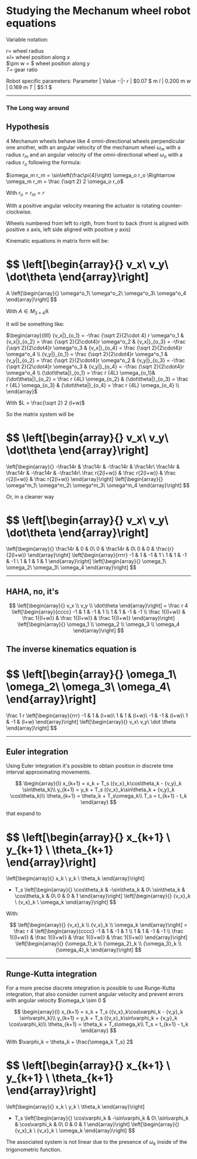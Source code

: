 # Studying the Mechanum wheel robot equations

Variable notation:

$r =$ wheel radius\
$\pm l =$ wheel position along $x$\
$\pm w = $ wheel position along $y$\
$T =$ gear ratio

Robot specific parameters:
Parameter | Value
-:|-
$r$ | $0.07 $ m
$l$ | $0.200$ m
$w$ | $0.169$ m
$T$ | $5:1  $

---

### The Long way around

## Hypothesis
4 Mechanum wheels behave like 4 omni-directional wheels perpendicular one another, with an angular velocity of the mechanum wheel $\omega_m$ with a radius $r_m$ and an angular velocity of the omni-directional wheel $\omega_o$ with a radius $r_o$ following the formula:

$\omega_m r_m = \sin\left(\frac\pi{4}\right) \omega_o r_o \Rightarrow \omega_m r_m = \frac {\sqrt 2} 2 \omega_o r_o$

With $r_o = r_m = r$

With a positive angular velocity meaning the actuator is rotating counter-clockwise.

Wheels numbered from left to rigth, from front to back (front is aligned with positive $x$ axis, left side aligned with positive $y$ axis)

Kinematic equations in matrix form will be:

$$
\left[\begin{array}{}
v_x\\
v_y\\
\dot\theta
\end{array}\right]
=
A
\left[\begin{array}{}
\omega^o_1\\
\omega^o_2\\
\omega^o_3\\
\omega^o_4
\end{array}\right]
$$

With $A \in M_{3\times4}\mathbb R$

It will be something like:

$\begin{array}{llll}
{v_x|}_{o_1} = -\frac {\sqrt 2}{2\cdot 4} r \omega^o_1 & 
{v_x|}_{o_2} =  \frac {\sqrt 2}{2\cdot4}r \omega^o_2 & 
{v_x|}_{o_3} = -\frac {\sqrt 2}{2\cdot4}r \omega^o_3 &
{v_x|}_{o_4} =  \frac {\sqrt 2}{2\cdot4}r \omega^o_4 \\
{v_y|}_{o_1} =  \frac {\sqrt 2}{2\cdot4}r \omega^o_1 &
{v_y|}_{o_2} =  \frac {\sqrt 2}{2\cdot4}r \omega^o_2 &
{v_y|}_{o_3} = -\frac {\sqrt 2}{2\cdot4}r \omega^o_3 &
{v_y|}_{o_4} = -\frac {\sqrt 2}{2\cdot4}r \omega^o_4 \\
{\dot\theta|}_{o_1} = \frac r {4L} \omega_{o_1}&
{\dot\theta|}_{o_2} = \frac r {4L} \omega_{o_2} &
{\dot\theta|}_{o_3} = \frac r {4L} \omega_{o_3} &
{\dot\theta|}_{o_4} = \frac r {4L} \omega_{o_4} \\
\end{array}$

With $L = \frac{\sqrt 2} 2 (l+w)$

So the matrix system will be

$$
\left[\begin{array}{}
v_x\\
v_y\\
\dot\theta
\end{array}\right]
=
\left[\begin{array}{}
-\frac14r & \frac14r & -\frac14r & \frac14r\\
\frac14r & \frac14r & -\frac14r & -\frac14r\\
\frac r{2(l+w)} & \frac r{2(l+w)} & \frac r{2(l+w)} & \frac r{2(l+w)}
\end{array}\right]
\left[\begin{array}{}
\omega^m_1\\
\omega^m_2\\
\omega^m_3\\
\omega^m_4
\end{array}\right]
$$

Or, in a cleaner way

$$
\left[\begin{array}{}
v_x\\
v_y\\
\dot\theta
\end{array}\right]
=
\left[\begin{array}{}
\frac14r & 0 & 0\\
0 & \frac14r & 0\\
0 & 0 & \frac{r}{2(l+w)}
\end{array}\right]
\left[\begin{array}{rrrr}
-1 &  1 & -1 &  1 \\
 1 &  1 & -1 & -1 \\
 1 &  1 &  1 &  1
\end{array}\right]
\left[\begin{array}{}
\omega_1\\
\omega_2\\
\omega_3\\
\omega_4
\end{array}\right]
$$

---

## HAHA, no, it's

$$
\left[\begin{array}{}
v_x \\ v_y \\ \dot\theta
\end{array}\right] =
\frac r 4
\left[\begin{array}{cccc}
-1 &  1 & -1 &  1 \\
 1 &  1 & -1 & -1 \\
\frac 1{(l+w)} &  \frac 1{(l+w)} &  \frac 1{(l+w)} &  \frac 1{(l+w)}
\end{array}\right]
\left[\begin{array}{}
\omega_1 \\ \omega_2 \\ \omega_3 \\ \omega_4
\end{array}\right]
$$

## The inverse kinematics equation is

$$
\left[\begin{array}{}
\omega_1\\
\omega_2\\
\omega_3\\
\omega_4\\
\end{array}\right]
=
\frac 1 r
\left[\begin{array}{rrr}
-1 & 1  & (l+w)\\
1  & 1  & (l+w)\\
-1 & -1 & (l+w)\\
1  & -1 & (l+w)
\end{array}\right]
\left[\begin{array}{}
v_x\\
v_y\\
\dot \theta
\end{array}\right]
$$

---

## Euler integration
Using Euler integration it's possible to obtain position in discrete time interval approximating movements.

$$
\begin{array}{l}
x_{k+1} = x_k + T_s ({v_x}_k\cos\theta_k - {v_y}_k \sin\theta_k)\\
y_{k+1} = y_k + T_s ({v_x}_k\sin\theta_k + {v_y}_k \cos\theta_k)\\
\theta_{k+1} = \theta_k + T_s\omega_k\\
T_s = t_{k+1} - t_k
\end{array}
$$

that expand to

$$
\left[\begin{array}{}
x_{k+1} \\ y_{k+1} \\ \theta_{k+1}
\end{array}\right]
=
\left[\begin{array}{}
x_k \\ y_k \\ \theta_k
\end{array}\right]
+  T_s
\left[\begin{array}{}
\cos\theta_k & -\sin\theta_k & 0\\
\sin\theta_k & \cos\theta_k & 0\\
0 & 0 & 1
\end{array}\right]
\left[\begin{array}{}
{v_x}_k \\ {v_x}_k \\ \omega_k
\end{array}\right]
$$

With:

$$
\left[\begin{array}{}
{v_x}_k \\ {v_x}_k \\ \omega_k
\end{array}\right] =
\frac r 4
\left[\begin{array}{cccc}
-1 &  1 & -1 &  1 \\
 1 &  1 & -1 & -1 \\
\frac 1{(l+w)} &  \frac 1{(l+w)} &  \frac 1{(l+w)} &  \frac 1{(l+w)}
\end{array}\right]
\left[\begin{array}{}
{\omega_1}_k \\ {\omega_2}_k \\ {\omega_3}_k \\ {\omega_4}_k
\end{array}\right]
$$

---

## Runge-Kutta integration
For a more precise discrete integration is possible to use Runge-Kutta integration, that also consider current angular velocity and prevent errors with angular velocity $\omega_k \sim 0 $

$$
\begin{array}{l}
x_{k+1} = x_k + T_s ({v_x}_k\cos\varphi_k - {v_y}_k \sin\varphi_k)\\
y_{k+1} = y_k + T_s ({v_x}_k\sin\varphi_k + {v_y}_k \cos\varphi_k)\\
\theta_{k+1} = \theta_k + T_s\omega_k\\
T_s = t_{k+1} - t_k
\end{array}
$$

With $\varphi_k = \theta_k + \frac{\omega_k T_s} 2$

$$
\left[\begin{array}{}
x_{k+1} \\ y_{k+1} \\ \theta_{k+1}
\end{array}\right]
=
\left[\begin{array}{}
x_k \\ y_k \\ \theta_k
\end{array}\right]
+  T_s
\left[\begin{array}{}
\cos\varphi_k & -\sin\varphi_k & 0\\
\sin\varphi_k & \cos\varphi_k & 0\\
0 & 0 & 1
\end{array}\right]
\left[\begin{array}{}
{v_x}_k \\ {v_x}_k \\ \omega_k
\end{array}\right]
$$

The associated system is not linear due to the presence of $\omega_k$ inside of the trigonometric function.